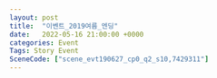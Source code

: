 ```yaml
---
layout: post
title:  "이벤트_2019여름_엔딩"
date:   2022-05-16 21:00:00 +0000
categories: Event
Tags: Story Event
SceneCode: ["scene_evt190627_cp0_q2_s10,7429311"]
---
```

